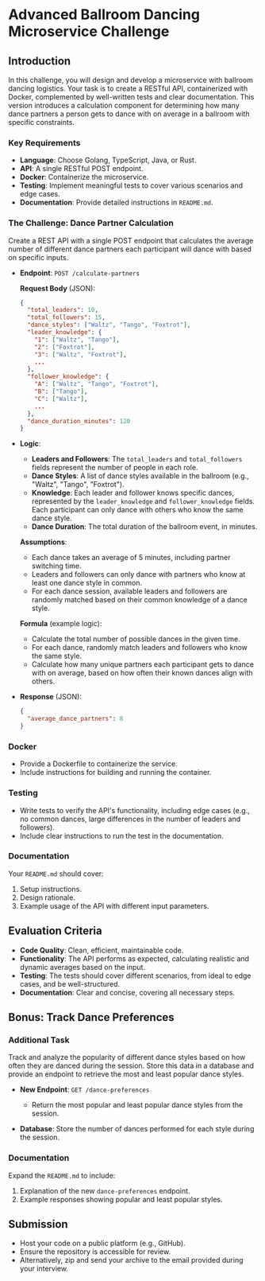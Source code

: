 # Advanced Ballroom Dancing Microservice Challenge

## Introduction

In this challenge, you will design and develop a microservice with ballroom dancing logistics. Your task is to create a RESTful API, containerized with Docker, complemented by well-written tests and clear documentation. This version introduces a calculation component for determining how many dance partners a person gets to dance with on average in a ballroom with specific constraints.

### Key Requirements

- **Language**: Choose Golang, TypeScript, Java, or Rust.
- **API**: A single RESTful POST endpoint.
- **Docker**: Containerize the microservice.
- **Testing**: Implement meaningful tests to cover various scenarios and edge cases.
- **Documentation**: Provide detailed instructions in `README.md`.

### The Challenge: Dance Partner Calculation

Create a REST API with a single POST endpoint that calculates the average number of different dance partners each participant will dance with based on specific inputs.

- **Endpoint**: `POST /calculate-partners`
  
  **Request Body** (JSON):
  ```json
  {
    "total_leaders": 10,
    "total_followers": 15,
    "dance_styles": ["Waltz", "Tango", "Foxtrot"],
    "leader_knowledge": {
      "1": ["Waltz", "Tango"],
      "2": ["Foxtrot"],
      "3": ["Waltz", "Foxtrot"],
      ...
    },
    "follower_knowledge": {
      "A": ["Waltz", "Tango", "Foxtrot"],
      "B": ["Tango"],
      "C": ["Waltz"],
      ...
    },
    "dance_duration_minutes": 120
  }
  ```

- **Logic**:
  - **Leaders and Followers**: The `total_leaders` and `total_followers` fields represent the number of people in each role.
  - **Dance Styles**: A list of dance styles available in the ballroom (e.g., "Waltz", "Tango", "Foxtrot").
  - **Knowledge**: Each leader and follower knows specific dances, represented by the `leader_knowledge` and `follower_knowledge` fields. Each participant can only dance with others who know the same dance style.
  - **Dance Duration**: The total duration of the ballroom event, in minutes.

  **Assumptions**:
  - Each dance takes an average of 5 minutes, including partner switching time.
  - Leaders and followers can only dance with partners who know at least one dance style in common.
  - For each dance session, available leaders and followers are randomly matched based on their common knowledge of a dance style.

  **Formula** (example logic):
  - Calculate the total number of possible dances in the given time.
  - For each dance, randomly match leaders and followers who know the same style.
  - Calculate how many unique partners each participant gets to dance with on average, based on how often their known dances align with others.

- **Response** (JSON):
  ```json
  {
    "average_dance_partners": 8
  }
  ```

### Docker

- Provide a Dockerfile to containerize the service.
- Include instructions for building and running the container.

### Testing

- Write tests to verify the API's functionality, including edge cases (e.g., no common dances, large differences in the number of leaders and followers).
- Include clear instructions to run the test in the documentation.

### Documentation

Your `README.md` should cover:

1. Setup instructions.
2. Design rationale.
3. Example usage of the API with different input parameters.

## Evaluation Criteria

- **Code Quality**: Clean, efficient, maintainable code.
- **Functionality**: The API performs as expected, calculating realistic and dynamic averages based on the input.
- **Testing**: The tests should cover different scenarios, from ideal to edge cases, and be well-structured.
- **Documentation**: Clear and concise, covering all necessary steps.

## Bonus: Track Dance Preferences

### Additional Task

Track and analyze the popularity of different dance styles based on how often they are danced during the session. Store this data in a database and provide an endpoint to retrieve the most and least popular dance styles.

- **New Endpoint**: `GET /dance-preferences`
  - Return the most popular and least popular dance styles from the session.

- **Database**: Store the number of dances performed for each style during the session.

### Documentation

Expand the `README.md` to include:

1. Explanation of the new `dance-preferences` endpoint.
2. Example responses showing popular and least popular styles.

## Submission

- Host your code on a public platform (e.g., GitHub).
- Ensure the repository is accessible for review.
- Alternatively, zip and send your archive to the email provided during your interview.
